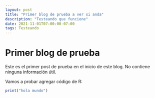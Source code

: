 ```yaml
---
layout: post
title: "Primer blog de prueba a ver si anda"
description: "Testeando que funcione"
date: 2021-11-01T07:00:00-07:00
tags: Testeando
---
```



# Primer blog de prueba

Este es el primer post de prueba en el inicio de este blog. No contiene ninguna información útil.

Vamos a probar agregar código de R:

```r
print("hola mundo")
```
